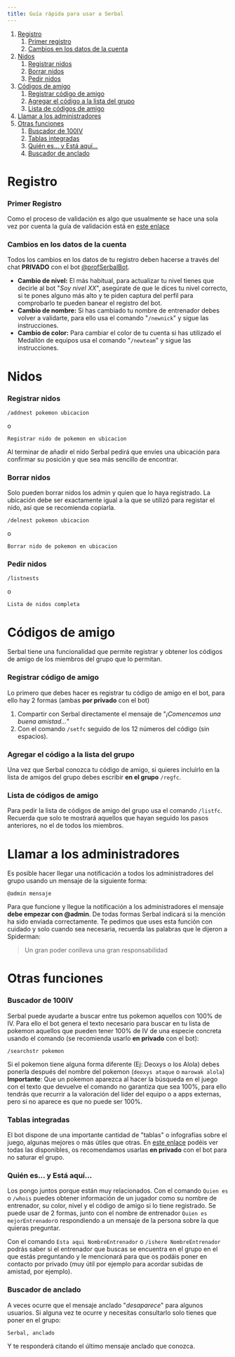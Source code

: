 ```yaml
---
title: Guía rápida para usar a Serbal
---
```

1. [Registro](#registro)  
    1. [Primer registro](#primer-registro)  
    2. [Cambios en los datos de la cuenta](#cambios-en-los-datos-de-la-cuenta)  
2. [Nidos](#nidos)  
    1. [Registrar nidos](#registrar-nidos)  
    2. [Borrar nidos](#borrar-nidos)  
    3. [Pedir nidos](#pedir-nidos)  
3. [Códigos de amigo](#códigos-de-amigo)  
    1. [Registrar código de amigo](#registrar-código-de-amigo)  
    2. [Agregar el código a la lista del grupo](#agregar-el-código-a-la-lista-del-grupo)
    3. [Lista de códigos de amigo](#lista-de-códigos-de-amigo)  
4. [Llamar a los administradores](#Llamar-a-los-administradores)  
5. [Otras funciones](#otras-funciones)  
    1. [Buscador de 100IV](#buscador-de-100iv)  
    2. [Tablas integradas](#tablas-integradas)  
    3. [Quién es… y Está aquí…](#quién-es-y-está-aquí)  
    4. [Buscador de anclado](#buscador-de-anclado)

<div id="toc"></div>
    
# Registro
### Primer Registro
Como el proceso de validación es algo que usualmente se hace una sola vez por cuenta la guía de validación está en [este enlace](https://acamara7es.github.io/PoGoFuenla/registro)

### Cambios en los datos de la cuenta
Todos los cambios en los datos de tu registro deben hacerse a través del chat **PRIVADO** con el bot [@profSerbalBot](https://t.me/profserbalbot).
-  **Cambio de nivel:** El más habitual, para actualizar tu nivel tienes que decirle al bot "*Soy nivel XX*", asegúrate de que le dices tu nivel correcto, si te pones alguno más alto y te piden captura del perfil para comprobarlo te pueden banear el registro del bot.
-  **Cambio de nombre:** Si has cambiado tu nombre de entrenador debes volver a validarte, para ello usa el comando "`/newnick`" y sigue las instrucciones.
-  **Cambio de color:** Para cambiar el color de tu cuenta si has utilizado el Medallón de equipos usa el comando "`/newteam`" y sigue las instrucciones.


# Nidos
### Registrar nidos
~~~
/addnest pokemon ubicacion
~~~
o
~~~
Registrar nido de pokemon en ubicacion
~~~
Al terminar de añadir el nido Serbal pedirá que envíes una ubicación para confirmar su posición y que sea más sencillo de encontrar.

### Borrar nidos
Solo pueden borrar nidos los admin y quien que lo haya registrado. La ubicación debe ser exactamente igual a la que se utilizó para registar el nido, así que se recomienda copiarla.
~~~
/delnest pokemon ubicacion
~~~
o
~~~
Borrar nido de pokemon en ubicacion
~~~

### Pedir nidos
~~~
/listnests
~~~
o
~~~
Lista de nidos completa
~~~

# Códigos de amigo
Serbal tiene una funcionalidad que permite registrar y obtener los códigos de amigo de los miembros del grupo que lo permitan. 

### Registrar código de amigo
Lo primero que debes hacer es registrar tu código de amigo en el bot, para ello hay 2 formas (ambas **por privado** con el bot)
1. Compartir con Serbal directamente el mensaje de "*¡Comencemos una buena amistad...*"
2. Con el comando `/setfc` seguido de los 12 números del código (sin espacios).

### Agregar el código a la lista del grupo
Una vez que Serbal conozca tu código de amigo, si quieres incluirlo en la lista de amigos del grupo debes escribir **en el grupo** `/regfc`.

### Lista de códigos de amigo
Para pedir la lista de códigos de amigo del grupo usa el comando `/listfc`. Recuerda que solo te mostrará aquellos que hayan seguido los pasos anteriores, no el de todos los miembros.

# Llamar a los administradores
Es posible hacer llegar una notificación a todos los administradores del grupo usando un mensaje de la siguiente forma:
~~~
@admin mensaje
~~~
Para que funcione y llegue la notificación a los administradores el mensaje **debe empezar con @admin**. De todas formas Serbal indicará si la mención ha sido enviada correctamente.
Te pedimos que uses esta función con cuidado y solo cuando sea necesaria, recuerda las palabras que le dijeron a Spiderman:

>Un gran poder conlleva una gran responsabilidad


# Otras funciones
### Buscador de 100IV
Serbal puede ayudarte a buscar entre tus pokemon aquellos con 100% de IV. Para ello el bot genera el texto necesario para buscar en tu lista de pokemon aquellos que pueden tener 100% de IV de una especie concreta usando el comando (se recomienda usarlo **en privado** con el bot):
~~~
/searchstr pokemon
~~~
Si el pokemon tiene alguna forma diferente (Ej: Deoxys o los Alola) debes ponerla después del nombre del pokemon (`deoxys ataque` o `marowak alola`)  
**Importante**: Que un pokemon aparezca al hacer la búsqueda en el juego con el texto que devuelve el comando no garantiza que sea 100%, para ello tendrás que recurrir a la valoración del líder del equipo o a apps externas, pero si no aparece es que no puede ser 100%. 

### Tablas integradas
El bot dispone de una importante cantidad de "tablas" o infografías sobre el juego, algunas mejores o más útiles que otras. En [este enlace](https://xblau.com/serbal/tables) podéis ver todas las disponibles, os recomendamos usarlas **en privado** con el bot para no saturar el grupo.

### Quién es... y Está aquí...
Los pongo juntos porque están muy relacionados. Con el comando `Quien es` o `/whois` puedes obtener información de un jugador como su nombre de entrenador, su color, nivel y el código de amigo si lo tiene registrado. Se puede usar de 2 formas, junto con el nombre de entrenador `Quien es mejorEntrenador`o respondiendo a un mensaje de la persona sobre la que quieras preguntar.

Con el comando `Esta aqui NombreEntrenador` o `/ishere NombreEntrenador` podrás saber si el entrenador que buscas se encuentra en el grupo en el que estás preguntando y le mencionará para que os podáis poner en contacto por privado (muy útil por ejemplo para acordar subidas de amistad, por ejemplo).

### Buscador de anclado
A veces ocurre que el mensaje anclado "*desaparece*" para algunos usuarios. Si alguna vez te ocurre y necesitas consultarlo solo tienes que poner en el grupo:
~~~
Serbal, anclado
~~~
Y te responderá citando el último mensaje anclado que conozca.
